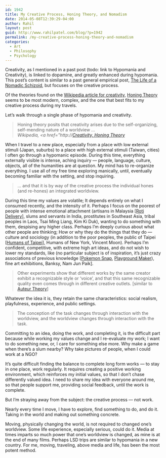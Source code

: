 ```yaml
---
id: 1942
title: My Creative Process, Honing Theory, and Nomadism
date: 2014-05-08T12:39:29-04:00
author: Rahil
layout: post
guid: http://www.rahilpatel.com/blog/?p=1942
permalink: /my-creative-process-honing-theory-and-nomadism
categories:
  - Art
  - Philosophy
  - Psychology
---
```

Creativity, as I mentioned in a past post (todo: link to Hypomania and Creativity), is linked to dopamine, and greatly enhanced during hypomania. This post&#8217;s content is similar to a past general empirical post, [The Life of a Nomadic Schizoid](http://www.rahilpatel.com/blog/the-life-of-a-nomadic-schizoid "The Life of a Nomadic Schizoid"), but focuses on the creative process.

Of the theories found on the [Wikipedia article for creativity](http://en.wikipedia.org/wiki/Creativity#Theories_of_creative_processes), [Honing Theory](http://en.wikipedia.org/wiki/Creativity#Honing_theory) seems to be most modern, complex, and the one that best fits to my creative process during my travels.

Let&#8217;s walk through a single phase of hypomania and creativity.

> Honing theory posits that creativity arises due to the self-organizing, self-mending nature of a worldview &#8230;  
> <cite>Wikipedia, <a href="http://<a href="http://en.wikipedia.org/wiki/Creativity#Honing_theory">Creativity, Honing Theory</a></cite> 

When I travel to a new place, especially from a place with low external stimuli (Japan, suburbs) to a place with high external stimuli (Taiwan, cities) I often go through a hypomanic episode. During this time, everything externally visible is intense, aching inquiry &#8212; people, language, culture, objects, all of the humanities are at question. My mind has to re-organize everything. I use all of my free time exploring manically, until, eventually becoming familiar with the setting, and stop inquiring.

> &#8230; and that it is by way of the creative process the individual hones (and re-hones) an integrated worldview. 

During this time my values are volatile; It depends entirely on what I consumed recently, and the intensity of it. Perhaps I focus on the poorest of people with intense emotional attachment (artisans in Malaysia [[Roti Delivery](https://vimeo.com/55547982)], slums and servants in India, prostitutes in Southeast Asia, tribal peoples in Laos, Tsai Ming Liang, Kim Ki Duk), wanting to do something with them, despising any higher class. Perhaps I&#8217;m deeply curious about what other people are thinking; How or why they do the things that they do &#8212; culture and sociology (in addition to the poor peoples, the public of Taipei [[Humans of Taipei](https://www.facebook.com/TaiwanesePeople)], Humans of New York, Vincent Moon). Perhaps I&#8217;m confident, competitive, with extreme high art ideas, and do not wish to lower my standards, like (no particular subject is of inspiration, it&#8217;s just crazy associations of previous knowledge [[Pokemon Snap](http://www.rahilpatel.com/blog/pinkies-up "Pinkies Up"), [Playground Maker](http://www.rahilpatel.com/blog/playground-maker-the-world-is-now-a-playground "Playground Maker: The world is now a playground")), fine art exhibitions, Banksy, Nam Jun Paik].

> Other experiments show that different works by the same creator exhibit a recognizable style or &#8216;voice&#8217;, and that this same recognizable quality even comes through in different creative outlets. [similar to [Auteur Theory](http://en.wikipedia.org/wiki/Auteur_theory)]

Whatever the idea it is, they retain the same characteristics: social realism, playfulness, experience, and public settings.

> The conception of the task changes through interaction with the worldview, and the worldview changes through interaction with the task.

Committing to an idea, doing the work, and completing it, is the difficult part because while working my values change and I re-evaluate my work; I want to do something new, or, I care for something else more. Why make a game when there&#8217;s a slum nearby? Why take pictures of people, when I could work at a NGO?

It&#8217;s quite difficult finding the balance to complete long form works &#8212; to stay in one place, work regularly. It requires creating a positive working environment, which reinforces my initial values, so that I don&#8217;t chase differently valued idea. I need to share my idea with everyone around me, so that people support me, providing social feedback, until the work is complete.

But I&#8217;m straying away from the subject: the creative process &#8212; not work.

Nearly every time I move, I have to explore, find something to do, and do it. Taking in the world and making out something concrete.

Moving, physically changing the world, is not required to changed one&#8217;s worldview. Some life experience, especially serious, could do it. Media at times imparts so much power that one&#8217;s worldview is changed, as mine is at the end of many films. Perhaps LSD trips are similar to hypomania in a new country. For me, moving, traveling, above media and life, has been the most potent method.